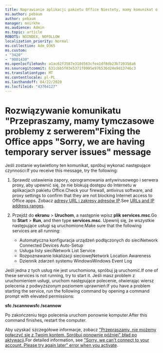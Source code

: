 ```yaml
---
title: Naprawianie aplikacji pakietu Office Niestety, mamy komunikat o tymczasowych problemach z serwerem
ms.author: pebaum
author: pebaum
manager: mnirkhe
ms.audience: Admin
ms.topic: article
ROBOTS: NOINDEX, NOFOLLOW
localization_priority: Normal
ms.collection: Adm_O365
ms.custom:
- "3420"
- "9001430"
ms.openlocfilehash: a1ac62f3587e318d563cfea1df8db23b720358a6
ms.sourcegitcommit: 631cbb5f03e5371f0995e976536d24e9d13746c3
ms.translationtype: MT
ms.contentlocale: pl-PL
ms.lasthandoff: 04/22/2020
ms.locfileid: "43764127"
---
```

# <a name="fixing-the-office-apps-sorry-we-are-having-temporary-server-issues-message"></a><span data-ttu-id="1f293-102">Rozwiązywanie komunikatu "Przepraszamy, mamy tymczasowe problemy z serwerem"</span><span class="sxs-lookup"><span data-stu-id="1f293-102">Fixing the Office apps "Sorry, we are having temporary server issues" message</span></span>

<span data-ttu-id="1f293-103">Jeśli zostanie wyświetlony ten komunikat, spróbuj wykonać następujące czynności:</span><span class="sxs-lookup"><span data-stu-id="1f293-103">If you receive this message, try the following:</span></span>

1. <span data-ttu-id="1f293-104">Sprawdź ustawienia zapory, oprogramowania antywirusowego i serwera proxy, aby upewnić się, że nie blokują dostępu do Internetu w aplikacjach pakietu Office.</span><span class="sxs-lookup"><span data-stu-id="1f293-104">Check your firewall, antivirus software, and proxy settings to confirm that they are not blocking Internet access to Office apps.</span></span> <span data-ttu-id="1f293-105">Zobacz [adresy URL i zakresy adresów IP](https://docs.microsoft.com/office365/enterprise/urls-and-ip-address-ranges).</span><span class="sxs-lookup"><span data-stu-id="1f293-105">See [URLs and IP address ranges](https://docs.microsoft.com/office365/enterprise/urls-and-ip-address-ranges).</span></span>

2. <span data-ttu-id="1f293-106">Przejdź do **ekranu** > **Uruchom**, a następnie wpisz **plik services.msc**.</span><span class="sxs-lookup"><span data-stu-id="1f293-106">Go to **Start** > **Run**, and then type **services.msc**.</span></span> <span data-ttu-id="1f293-107">Upewnij się, że wszystkie następujące usługi są uruchomione:</span><span class="sxs-lookup"><span data-stu-id="1f293-107">Make sure that the following services are all running:</span></span>
    - <span data-ttu-id="1f293-108">Automatyczna konfiguracja urządzeń podłączonych do sieci</span><span class="sxs-lookup"><span data-stu-id="1f293-108">Network Connected Devices Auto-Setup</span></span>
    - <span data-ttu-id="1f293-109">Usługa listy sieci</span><span class="sxs-lookup"><span data-stu-id="1f293-109">Network List Service</span></span>
    - <span data-ttu-id="1f293-110">Rozpoznawanie lokalizacji sieciowej</span><span class="sxs-lookup"><span data-stu-id="1f293-110">Network Location Awareness</span></span>
    - <span data-ttu-id="1f293-111">Dziennik zdarzeń systemu Windows</span><span class="sxs-lookup"><span data-stu-id="1f293-111">Windows Event Log</span></span>

<span data-ttu-id="1f293-112">Jeśli jedna z tych usług nie jest uruchomiona, spróbuj ją uruchomić.</span><span class="sxs-lookup"><span data-stu-id="1f293-112">If one of these services is not running, try to start it.</span></span> <span data-ttu-id="1f293-113">Jeśli masz problem z uruchomieniem usługi, uruchom następujące polecenie, otwierając wiersz polecenia z podwyższonym poziomem uprawnień:</span><span class="sxs-lookup"><span data-stu-id="1f293-113">If you have a problem starting the service, run the following command by opening a command prompt with elevated permissions:</span></span>

<span data-ttu-id="1f293-114">**sfc /scannow**</span><span class="sxs-lookup"><span data-stu-id="1f293-114">**sfc /scannow**</span></span>

<span data-ttu-id="1f293-115">Po zakończeniu tego polecenia uruchom ponownie komputer.</span><span class="sxs-lookup"><span data-stu-id="1f293-115">After this command finishes, restart the computer.</span></span>

<span data-ttu-id="1f293-116">Aby uzyskać szczegółowe informacje, zobacz ["Przepraszamy, nie możemy połączyć się z Twoim kontem. Spróbuj ponownie później" błąd po aktywacji](https://docs.microsoft.com/office/troubleshoot/activation-installation/issue-when-activate-office-from-office-365).</span><span class="sxs-lookup"><span data-stu-id="1f293-116">For detailed information, see ["Sorry, we can't connect to your account. Please try again later" error when you activate](https://docs.microsoft.com/office/troubleshoot/activation-installation/issue-when-activate-office-from-office-365).</span></span>